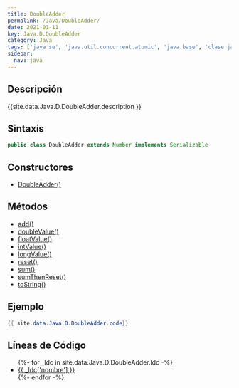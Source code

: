 ```yaml
---
title: DoubleAdder
permalink: /Java/DoubleAdder/
date: 2021-01-11
key: Java.D.DoubleAdder
category: Java
tags: ['java se', 'java.util.concurrent.atomic', 'java.base', 'clase java', 'Java 1.8']
sidebar: 
  nav: java
---
```


## Descripción
{{site.data.Java.D.DoubleAdder.description }}

## Sintaxis
~~~java
public class DoubleAdder extends Number implements Serializable
~~~

## Constructores
* [DoubleAdder()](/Java/DoubleAdder/DoubleAdder/)

## Métodos
* [add()](/Java/DoubleAdder/add/)
* [doubleValue()](/Java/DoubleAdder/doubleValue/)
* [floatValue()](/Java/DoubleAdder/floatValue/)
* [intValue()](/Java/DoubleAdder/intValue/)
* [longValue()](/Java/DoubleAdder/longValue/)
* [reset()](/Java/DoubleAdder/reset/)
* [sum()](/Java/DoubleAdder/sum/)
* [sumThenReset()](/Java/DoubleAdder/sumThenReset/)
* [toString()](/Java/DoubleAdder/toString/)

## Ejemplo
~~~java
{{ site.data.Java.D.DoubleAdder.code}}
~~~

## Líneas de Código
<ul>
{%- for _ldc in site.data.Java.D.DoubleAdder.ldc -%}
   <li>
       <a href="{{_ldc['url'] }}">{{ _ldc['nombre'] }}</a>
   </li>
{%- endfor -%}
</ul>
